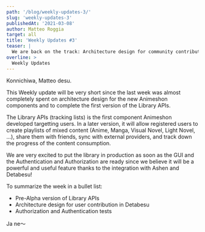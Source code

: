 ```yaml
---
path: '/blog/weekly-updates-3/'
slug: 'weekly-updates-3'
publishedAt: '2021-03-08'
author: Matteo Roggia
target: all
title: 'Weekly Updates #3'
teaser: |
  We are back on the track: Architecture design for community contribution and Library APIs (tracking lists).
overline: >
  Weekly Updates
---
```

Konnichiwa, Matteo desu.

This Weekly update will be very short since the last week was almost completely spent on architecture design for the new Animeshon components and to complete the first version of the Library APIs.

The Library APIs (tracking lists) is the first component Animeshon developed targetting users. In a later version, it will allow registered users to create playlists of mixed content (Anime, Manga, Visual Novel, Light Novel, ...), share them with friends, sync with external providers, and track down the progress of the content consumption.

We are very excited to put the library in production as soon as the GUI and the Authentication and Authorization are ready since we believe it will be a powerful and useful feature thanks to the integration with Ashen and Detabesu!

To summarize the week in a bullet list:

* Pre-Alpha version of Library APIs
* Architecture design for user contribution in Detabesu
* Authorization and Authentication tests

Ja ne～